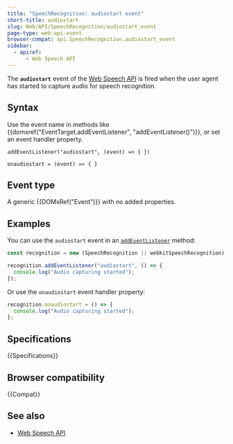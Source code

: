 ```yaml
---
title: "SpeechRecognition: audiostart event"
short-title: audiostart
slug: Web/API/SpeechRecognition/audiostart_event
page-type: web-api-event
browser-compat: api.SpeechRecognition.audiostart_event
sidebar:
  - apiref:
      - Web Speech API
---
```


The **`audiostart`** event of the [Web Speech API](/en-US/docs/Web/API/Web_Speech_API) is fired when the user agent has started to capture audio for speech recognition.

## Syntax

Use the event name in methods like {{domxref("EventTarget.addEventListener", "addEventListener()")}}, or set an event handler property.

```js-nolint
addEventListener("audiostart", (event) => { })

onaudiostart = (event) => { }
```

## Event type

A generic {{DOMxRef("Event")}} with no added properties.

## Examples

You can use the `audiostart` event in an [`addEventListener`](/en-US/docs/Web/API/EventTarget/addEventListener) method:

```js
const recognition = new (SpeechRecognition || webkitSpeechRecognition)();

recognition.addEventListener("audiostart", () => {
  console.log("Audio capturing started");
});
```

Or use the `onaudiostart` event handler property:

```js
recognition.onaudiostart = () => {
  console.log("Audio capturing started");
};
```

## Specifications

{{Specifications}}

## Browser compatibility

{{Compat}}

## See also

- [Web Speech API](/en-US/docs/Web/API/Web_Speech_API)
